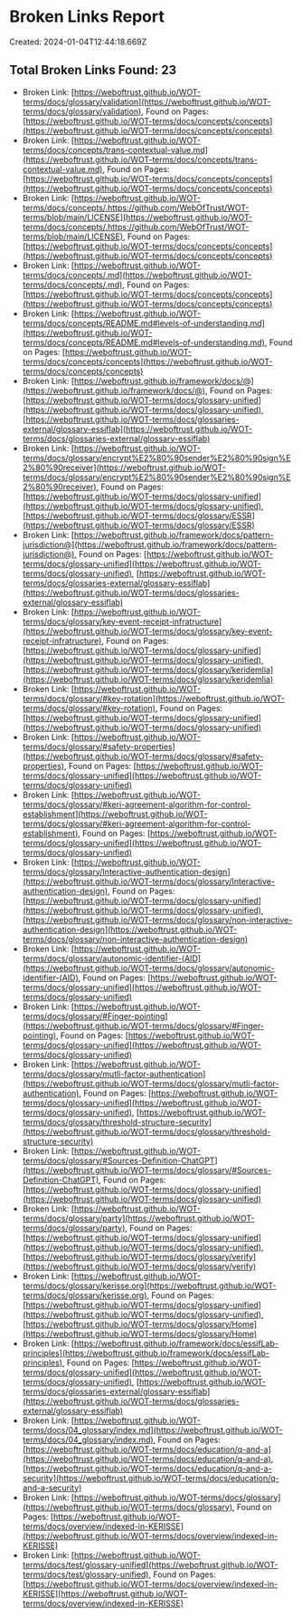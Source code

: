 # Broken Links Report

Created: 2024-01-04T12:44:18.669Z

## Total Broken Links Found: 23

- Broken Link: [https://weboftrust.github.io/WOT-terms/docs/glossary/validation](https://weboftrust.github.io/WOT-terms/docs/glossary/validation), Found on Pages: [https://weboftrust.github.io/WOT-terms/docs/concepts/concepts](https://weboftrust.github.io/WOT-terms/docs/concepts/concepts)
- Broken Link: [https://weboftrust.github.io/WOT-terms/docs/concepts/trans-contextual-value.md](https://weboftrust.github.io/WOT-terms/docs/concepts/trans-contextual-value.md), Found on Pages: [https://weboftrust.github.io/WOT-terms/docs/concepts/concepts](https://weboftrust.github.io/WOT-terms/docs/concepts/concepts)
- Broken Link: [https://weboftrust.github.io/WOT-terms/docs/concepts/.https://github.com/WebOfTrust/WOT-terms/blob/main/LICENSE](https://weboftrust.github.io/WOT-terms/docs/concepts/.https://github.com/WebOfTrust/WOT-terms/blob/main/LICENSE), Found on Pages: [https://weboftrust.github.io/WOT-terms/docs/concepts/concepts](https://weboftrust.github.io/WOT-terms/docs/concepts/concepts)
- Broken Link: [https://weboftrust.github.io/WOT-terms/docs/concepts/.md](https://weboftrust.github.io/WOT-terms/docs/concepts/.md), Found on Pages: [https://weboftrust.github.io/WOT-terms/docs/concepts/concepts](https://weboftrust.github.io/WOT-terms/docs/concepts/concepts)
- Broken Link: [https://weboftrust.github.io/WOT-terms/docs/concepts/README.md#levels-of-understanding.md](https://weboftrust.github.io/WOT-terms/docs/concepts/README.md#levels-of-understanding.md), Found on Pages: [https://weboftrust.github.io/WOT-terms/docs/concepts/concepts](https://weboftrust.github.io/WOT-terms/docs/concepts/concepts)
- Broken Link: [https://weboftrust.github.io/framework/docs/@](https://weboftrust.github.io/framework/docs/@), Found on Pages: [https://weboftrust.github.io/WOT-terms/docs/glossary-unified](https://weboftrust.github.io/WOT-terms/docs/glossary-unified), [https://weboftrust.github.io/WOT-terms/docs/glossaries-external/glossary-essiflab](https://weboftrust.github.io/WOT-terms/docs/glossaries-external/glossary-essiflab)
- Broken Link: [https://weboftrust.github.io/WOT-terms/docs/glossary/encrypt%E2%80%90sender%E2%80%90sign%E2%80%90receiver](https://weboftrust.github.io/WOT-terms/docs/glossary/encrypt%E2%80%90sender%E2%80%90sign%E2%80%90receiver), Found on Pages: [https://weboftrust.github.io/WOT-terms/docs/glossary-unified](https://weboftrust.github.io/WOT-terms/docs/glossary-unified), [https://weboftrust.github.io/WOT-terms/docs/glossary/ESSR](https://weboftrust.github.io/WOT-terms/docs/glossary/ESSR)
- Broken Link: [https://weboftrust.github.io/framework/docs/pattern-jurisdiction@](https://weboftrust.github.io/framework/docs/pattern-jurisdiction@), Found on Pages: [https://weboftrust.github.io/WOT-terms/docs/glossary-unified](https://weboftrust.github.io/WOT-terms/docs/glossary-unified), [https://weboftrust.github.io/WOT-terms/docs/glossaries-external/glossary-essiflab](https://weboftrust.github.io/WOT-terms/docs/glossaries-external/glossary-essiflab)
- Broken Link: [https://weboftrust.github.io/WOT-terms/docs/glossary/key-event-receipt-infratructure](https://weboftrust.github.io/WOT-terms/docs/glossary/key-event-receipt-infratructure), Found on Pages: [https://weboftrust.github.io/WOT-terms/docs/glossary-unified](https://weboftrust.github.io/WOT-terms/docs/glossary-unified), [https://weboftrust.github.io/WOT-terms/docs/glossary/keridemlia](https://weboftrust.github.io/WOT-terms/docs/glossary/keridemlia)
- Broken Link: [https://weboftrust.github.io/WOT-terms/docs/glossary/#key-rotation](https://weboftrust.github.io/WOT-terms/docs/glossary/#key-rotation), Found on Pages: [https://weboftrust.github.io/WOT-terms/docs/glossary-unified](https://weboftrust.github.io/WOT-terms/docs/glossary-unified)
- Broken Link: [https://weboftrust.github.io/WOT-terms/docs/glossary/#safety-properties](https://weboftrust.github.io/WOT-terms/docs/glossary/#safety-properties), Found on Pages: [https://weboftrust.github.io/WOT-terms/docs/glossary-unified](https://weboftrust.github.io/WOT-terms/docs/glossary-unified)
- Broken Link: [https://weboftrust.github.io/WOT-terms/docs/glossary/#keri-agreement-algorithm-for-control-establishment](https://weboftrust.github.io/WOT-terms/docs/glossary/#keri-agreement-algorithm-for-control-establishment), Found on Pages: [https://weboftrust.github.io/WOT-terms/docs/glossary-unified](https://weboftrust.github.io/WOT-terms/docs/glossary-unified)
- Broken Link: [https://weboftrust.github.io/WOT-terms/docs/glossary/Interactive-authentication-design](https://weboftrust.github.io/WOT-terms/docs/glossary/Interactive-authentication-design), Found on Pages: [https://weboftrust.github.io/WOT-terms/docs/glossary-unified](https://weboftrust.github.io/WOT-terms/docs/glossary-unified), [https://weboftrust.github.io/WOT-terms/docs/glossary/non-interactive-authentication-design](https://weboftrust.github.io/WOT-terms/docs/glossary/non-interactive-authentication-design)
- Broken Link: [https://weboftrust.github.io/WOT-terms/docs/glossary/autonomic-identifier-(AID](https://weboftrust.github.io/WOT-terms/docs/glossary/autonomic-identifier-(AID), Found on Pages: [https://weboftrust.github.io/WOT-terms/docs/glossary-unified](https://weboftrust.github.io/WOT-terms/docs/glossary-unified)
- Broken Link: [https://weboftrust.github.io/WOT-terms/docs/glossary/#Finger-pointing](https://weboftrust.github.io/WOT-terms/docs/glossary/#Finger-pointing), Found on Pages: [https://weboftrust.github.io/WOT-terms/docs/glossary-unified](https://weboftrust.github.io/WOT-terms/docs/glossary-unified)
- Broken Link: [https://weboftrust.github.io/WOT-terms/docs/glossary/mutli-factor-authentication](https://weboftrust.github.io/WOT-terms/docs/glossary/mutli-factor-authentication), Found on Pages: [https://weboftrust.github.io/WOT-terms/docs/glossary-unified](https://weboftrust.github.io/WOT-terms/docs/glossary-unified), [https://weboftrust.github.io/WOT-terms/docs/glossary/threshold-structure-security](https://weboftrust.github.io/WOT-terms/docs/glossary/threshold-structure-security)
- Broken Link: [https://weboftrust.github.io/WOT-terms/docs/glossary/#Sources-Definition-ChatGPT](https://weboftrust.github.io/WOT-terms/docs/glossary/#Sources-Definition-ChatGPT), Found on Pages: [https://weboftrust.github.io/WOT-terms/docs/glossary-unified](https://weboftrust.github.io/WOT-terms/docs/glossary-unified)
- Broken Link: [https://weboftrust.github.io/WOT-terms/docs/glossary/party](https://weboftrust.github.io/WOT-terms/docs/glossary/party), Found on Pages: [https://weboftrust.github.io/WOT-terms/docs/glossary-unified](https://weboftrust.github.io/WOT-terms/docs/glossary-unified), [https://weboftrust.github.io/WOT-terms/docs/glossary/verify](https://weboftrust.github.io/WOT-terms/docs/glossary/verify)
- Broken Link: [https://weboftrust.github.io/WOT-terms/docs/glossary/kerisse.org](https://weboftrust.github.io/WOT-terms/docs/glossary/kerisse.org), Found on Pages: [https://weboftrust.github.io/WOT-terms/docs/glossary-unified](https://weboftrust.github.io/WOT-terms/docs/glossary-unified), [https://weboftrust.github.io/WOT-terms/docs/glossary/Home](https://weboftrust.github.io/WOT-terms/docs/glossary/Home)
- Broken Link: [https://weboftrust.github.io/framework/docs/essifLab-principles](https://weboftrust.github.io/framework/docs/essifLab-principles), Found on Pages: [https://weboftrust.github.io/WOT-terms/docs/glossary-unified](https://weboftrust.github.io/WOT-terms/docs/glossary-unified), [https://weboftrust.github.io/WOT-terms/docs/glossaries-external/glossary-essiflab](https://weboftrust.github.io/WOT-terms/docs/glossaries-external/glossary-essiflab)
- Broken Link: [https://weboftrust.github.io/WOT-terms/docs/04_glossary/index.md](https://weboftrust.github.io/WOT-terms/docs/04_glossary/index.md), Found on Pages: [https://weboftrust.github.io/WOT-terms/docs/education/q-and-a](https://weboftrust.github.io/WOT-terms/docs/education/q-and-a), [https://weboftrust.github.io/WOT-terms/docs/education/q-and-a-security](https://weboftrust.github.io/WOT-terms/docs/education/q-and-a-security)
- Broken Link: [https://weboftrust.github.io/WOT-terms/docs/glossary](https://weboftrust.github.io/WOT-terms/docs/glossary), Found on Pages: [https://weboftrust.github.io/WOT-terms/docs/overview/indexed-in-KERISSE](https://weboftrust.github.io/WOT-terms/docs/overview/indexed-in-KERISSE)
- Broken Link: [https://weboftrust.github.io/WOT-terms/docs/test/glossary-unified](https://weboftrust.github.io/WOT-terms/docs/test/glossary-unified), Found on Pages: [https://weboftrust.github.io/WOT-terms/docs/overview/indexed-in-KERISSE](https://weboftrust.github.io/WOT-terms/docs/overview/indexed-in-KERISSE)
